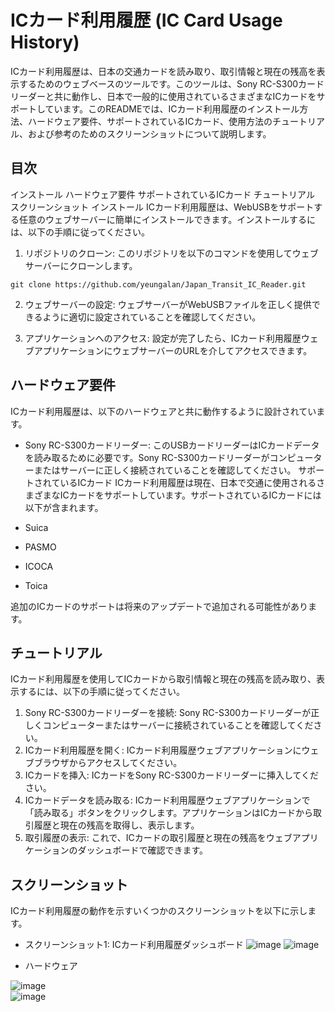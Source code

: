 # ICカード利用履歴 (IC Card Usage History)
ICカード利用履歴は、日本の交通カードを読み取り、取引情報と現在の残高を表示するためのウェブベースのツールです。このツールは、Sony RC-S300カードリーダーと共に動作し、日本で一般的に使用されているさまざまなICカードをサポートしています。このREADMEでは、ICカード利用履歴のインストール方法、ハードウェア要件、サポートされているICカード、使用方法のチュートリアル、および参考のためのスクリーンショットについて説明します。

## 目次
インストール
ハードウェア要件
サポートされているICカード
チュートリアル
スクリーンショット
インストール
ICカード利用履歴は、WebUSBをサポートする任意のウェブサーバーに簡単にインストールできます。インストールするには、以下の手順に従ってください。

1. リポジトリのクローン:
このリポジトリを以下のコマンドを使用してウェブサーバーにクローンします。

```
git clone https://github.com/yeungalan/Japan_Transit_IC_Reader.git
```
2. ウェブサーバーの設定:
ウェブサーバーがWebUSBファイルを正しく提供できるように適切に設定されていることを確認してください。


3. アプリケーションへのアクセス:
設定が完了したら、ICカード利用履歴ウェブアプリケーションにウェブサーバーのURLを介してアクセスできます。

## ハードウェア要件
ICカード利用履歴は、以下のハードウェアと共に動作するように設計されています。

 - Sony RC-S300カードリーダー: このUSBカードリーダーはICカードデータを読み取るために必要です。Sony RC-S300カードリーダーがコンピューターまたはサーバーに正しく接続されていることを確認してください。
サポートされているICカード
ICカード利用履歴は現在、日本で交通に使用されるさまざまなICカードをサポートしています。サポートされているICカードには以下が含まれます。

- Suica
- PASMO
- ICOCA
- Toica

追加のICカードのサポートは将来のアップデートで追加される可能性があります。

## チュートリアル
ICカード利用履歴を使用してICカードから取引情報と現在の残高を読み取り、表示するには、以下の手順に従ってください。
1. Sony RC-S300カードリーダーを接続: Sony RC-S300カードリーダーが正しくコンピューターまたはサーバーに接続されていることを確認してください。
2. ICカード利用履歴を開く: ICカード利用履歴ウェブアプリケーションにウェブブラウザからアクセスしてください。
3. ICカードを挿入: ICカードをSony RC-S300カードリーダーに挿入してください。
4. ICカードデータを読み取る: ICカード利用履歴ウェブアプリケーションで「読み取る」ボタンをクリックします。アプリケーションはICカードから取引履歴と現在の残高を取得し、表示します。
5. 取引履歴の表示: これで、ICカードの取引履歴と現在の残高をウェブアプリケーションのダッシュボードで確認できます。

## スクリーンショット
ICカード利用履歴の動作を示すいくつかのスクリーンショットを以下に示します。

- スクリーンショット1: ICカード利用履歴ダッシュボード
![image](https://github.com/yeungalan/Japan_Transit_IC_Reader/assets/12872405/b57f1053-424e-4843-b75f-9d1e5b81d08a)
![image](https://github.com/yeungalan/Japan_Transit_IC_Reader/assets/12872405/3c4ff011-f214-49a6-81b1-fe4d854199c2)

- ハードウェア

![image](https://github.com/yeungalan/Japan_Transit_IC_Reader/assets/12872405/3662aedb-7184-4844-ab7a-006e791e63ff) <br>
![image](https://github.com/yeungalan/Japan_Transit_IC_Reader/assets/12872405/b4a6fd75-c67d-471f-a748-d57478b67e46)



